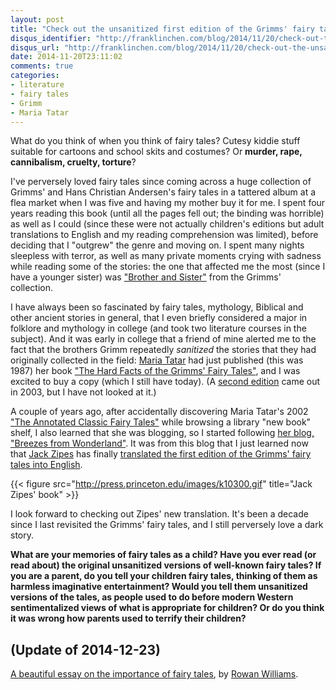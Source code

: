 ```yaml
---
layout: post
title: "Check out the unsanitized first edition of the Grimms' fairy tales finally translated into English"
disqus_identifier: "http://franklinchen.com/blog/2014/11/20/check-out-the-unsanitized-first-edition-of-the-grimms-fairy-tales-finally-translated-into-english/"
disqus_url: "http://franklinchen.com/blog/2014/11/20/check-out-the-unsanitized-first-edition-of-the-grimms-fairy-tales-finally-translated-into-english/"
date: 2014-11-20T23:11:02
comments: true
categories:
- literature
- fairy tales
- Grimm
- Maria Tatar
---
```

What do you think of when you think of fairy tales? Cutesy kiddie stuff suitable for cartoons and school skits and costumes? Or **murder, rape, cannibalism, cruelty, torture**?

I've perversely loved fairy tales since coming across a huge collection of Grimms' and Hans Christian Andersen's fairy tales in a tattered album at a flea market when I was five and having my mother buy it for me. I spent four years reading this book (until all the pages fell out; the binding was horrible) as well as I could (since these were not actually children's editions but adult translations to English and my reading comprehension was limited), before deciding that I "outgrew" the genre and moving on. I spent many nights sleepless with terror, as well as many private moments crying with sadness while reading some of the stories: the one that affected me the most (since I have a younger sister) was ["Brother and Sister"](http://en.wikipedia.org/wiki/Brother_and_Sister) from the Grimms' collection.

I have always been so fascinated by fairy tales, mythology, Biblical and other ancient stories in general, that I even briefly considered a major in folklore and mythology in college (and took two literature courses in the subject). And it was early in college that a friend of mine alerted me to the fact that the brothers Grimm repeatedly *sanitized* the stories that they had originally collected in the field: [Maria Tatar](http://people.fas.harvard.edu/~tatar/Maria_Tatar/About_Me.html) had just published (this was 1987) her book ["The Hard Facts of the Grimms' Fairy Tales"](http://scholar.harvard.edu/tatar/publications/hard-facts-grimms-fairy-tales), and I was excited to buy a copy (which I still have today). (A [second edition](http://press.princeton.edu/titles/2575.html) came out in 2003, but I have not looked at it.)

A couple of years ago, after accidentally discovering Maria Tatar's 2002 ["The Annotated Classic Fairy Tales"](http://scholar.harvard.edu/tatar/publications/annotated-classic-fairy-tales) while browsing a library "new book" shelf, I also learned that she was blogging, so I started following [her blog, "Breezes from Wonderland"](http://blogs.law.harvard.edu/tatar/). It was from this blog that I just learned now that [Jack Zipes](http://press.princeton.edu/titles/10300.html) has finally [translated the first edition of the Grimms' fairy tales into English](http://blogs.law.harvard.edu/tatar/2014/11/20/the-grimms-straight-up/).

{{< figure src="http://press.princeton.edu/images/k10300.gif" title="Jack Zipes' book" >}}

I look forward to checking out Zipes' new translation. It's been a decade since I last revisited the Grimms' fairy tales, and I still perversely love a dark story.

**What are your memories of fairy tales as a child? Have you ever read (or read about) the original unsanitized versions of well-known fairy tales? If you are a parent, do you tell your children fairy tales, thinking of them as harmless imaginative entertainment? Would you tell them unsanitized versions of the tales, as people used to do before modern Western sentimentalized views of what is appropriate for children? Or do you think it was wrong how parents used to terrify their children?**

## (Update of 2014-12-23)

[A beautiful essay on the importance of fairy tales](http://www.newstatesman.com/culture/2014/12/rowan-williams-why-we-need-fairy-tales-now-more-ever), by [Rowan Williams](http://en.wikipedia.org/wiki/Rowan_Williams).
